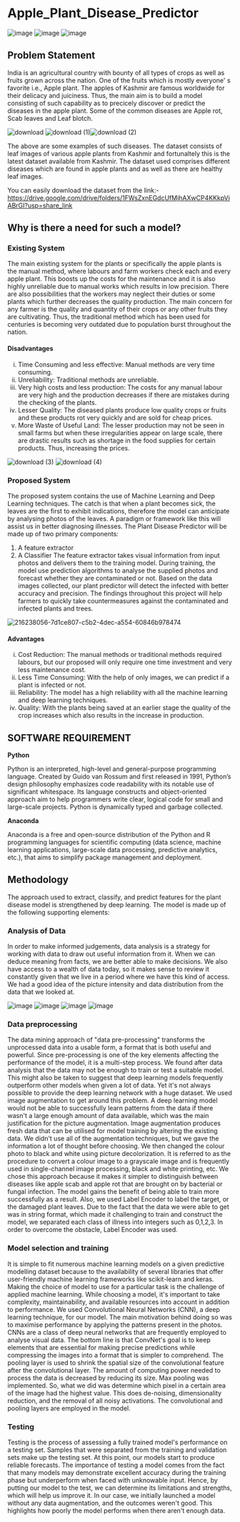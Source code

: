 # Apple_Plant_Disease_Predictor

![image](https://user-images.githubusercontent.com/96066261/219586092-15f8096b-2116-45a9-ab78-7bb947991052.png)       ![image](https://user-images.githubusercontent.com/96066261/219586167-683db876-e94a-4aee-8921-1d783eff9452.png)     ![image](https://user-images.githubusercontent.com/96066261/219586225-8c0439b2-6a16-45be-a58b-bf4bb1abb120.png)

## Problem Statement
India is an agricultural country with bounty of all types of crops as well as fruits grown across the nation. One of the fruits which is mostly everyone' s favorite i.e., Apple plant.
The apples of Kashmir are famous worldwide for their delicacy and juiciness. Thus, the main aim is to build a model consisting of such capability as to precicely discover or
predict the diseases in the apple plant. Some of the common diseases are Apple rot, Scab leaves and Leaf blotch.


![download](https://user-images.githubusercontent.com/96066261/219589808-ff98f624-87e5-4f03-a62b-4c3ab46c5325.jpeg) ![download (1)](https://user-images.githubusercontent.com/96066261/219589920-d951fcef-b3df-447a-811d-6a5faf031e9d.jpeg)![download (2)](https://user-images.githubusercontent.com/96066261/219589962-d08f314a-5d7d-4276-8299-108523aae5d7.jpeg)

The above are some examples of such diseases.
The dataset consists of leaf images of various apple plants from Kashmir and fortunaltely this is the latest dataset available from Kashmir. The dataset used comprises different diseases which are found in apple plants and as well as there are healthy leaf images.

You can easily download the dataset from the link:- https://drive.google.com/drive/folders/1FWsZxnEGdcUfMjhAXwCP4KKkpViABrGI?usp=share_link

## Why is there a need for such a model?
### Existing System
The main existing system for the plants or specifically the apple plants is the manual method, where labours and farm workers check each and every apple plant. 
This boosts up the costs for the maintenance and it is also highly unreliable due to manual works which results in low precision. 
There are also possibilities that the workers may neglect their duties or some plants which further decreases the quality production. 
The main concern for any farmer is the quality and quantity of their crops or any other fruits they are cultivating. Thus, the traditional method which has been used for centuries is becoming very outdated due to population burst throughout the nation. 

#### Disadvantages
<ol type = "i">
<li>	Time Consuming and less effective: Manual methods are very time consuming. </li>
<li>	Unreliability: Traditional methods are unreliable. </li>
<li>	Very high costs and less production: The costs for any manual labour are very high and the production decreases if there are mistakes during the checking of the plants. </li>
<li>  Lesser Quality: The diseased plants produce low quality crops or fruits and these products rot very quickly and are sold for cheap prices. </li>
<li>	More Waste of Useful Land: The lesser production may not be seen in small farms but when these irregularities appear on large scale, there are drastic results such as shortage in the food supplies for certain products. Thus, increasing the prices. </li>
</ol>

![download (3)](https://user-images.githubusercontent.com/96066261/219596852-4ae0529a-a203-4d1a-a7ea-43e44f941b22.jpeg)     ![download (4)](https://user-images.githubusercontent.com/96066261/219596890-78e87aae-d66e-46a5-aefc-61650cf2dfec.jpeg)

### Proposed System

The proposed system contains the use of Machine Learning and Deep Learning techniques. The catch is that when a plant becomes sick, the leaves are the first to exhibit indications, therefore the model can anticipate by analysing photos of the leaves. A paradigm or framework like this will assist us in better diagnosing illnesses. 
The Plant Disease Predictor will be made up of two primary components:
1. A feature extractor 
2. A Classifier
The feature extractor takes visual information from input photos and delivers them to the training model. During training, the model use prediction algorithms to analyse the supplied photos and forecast whether they are contaminated or not. Based on the data images collected, our plant predictor will detect the infected with better accuracy and precision.
The findings throughout this project will help farmers to quickly take countermeasures against the contaminated and infected plants and trees.

![216238056-7d1ce807-c5b2-4dec-a554-60846b978474](https://user-images.githubusercontent.com/96066261/219598586-b2f61da9-0e99-4cd3-8130-641b5aeed36c.png)


#### Advantages
<ol type = "i">
<li> Cost Reduction: The manual methods or traditional methods required labours, but our proposed will only require one time investment and very less maintenance cost. </li>
<li> Less Time Consuming: With the help of only images, we can predict if a plant is infected or not. </li>
<li> Reliability: The model has a high reliability with all the machine learning and deep learning techniques. </li>
<li> Quality: With the plants being saved at an earlier stage the quality of the crop increases which also results in the increase in production. </li>
</ol>

## SOFTWARE REQUIREMENT
**Python**

Python is an interpreted, high-level and general-purpose programming language. Created by Guido van Rossum and first released in 1991, Python’s design philosophy emphasizes code readability with its notable use of significant whitespace. Its language constructs and object-oriented approach aim to help programmers write clear, logical code for small and large-scale projects. Python is dynamically typed and garbage collected.


**Anaconda**

Anaconda is a free and open-source distribution of the Python and R programming languages for scientific computing (data science, machine learning applications, large-scale data processing, predictive analytics, etc.), that aims to simplify package management and deployment.


## Methodology
The approach used to extract, classify, and predict features for the plant disease model is strengthened by deep learning. The model is made up of the following supporting elements:


### Analysis of Data
In order to make informed judgements, data analysis is a strategy for working with data to draw out useful information from it. When we can deduce meaning from facts, we are better able to make decisions. We also have access to a wealth of data today, so it makes sense to review it constantly given that we live in a period where we have this kind of access. We had a good idea of the picture intensity and data distribution from the data that we looked at.

![image](https://user-images.githubusercontent.com/96066261/219602270-336a9fc3-75b0-4e52-b454-f0f634235c7f.png)  ![image](https://user-images.githubusercontent.com/96066261/219602294-24e4a945-7edd-4f3c-b551-7ac5f637fc21.png)  ![image](https://user-images.githubusercontent.com/96066261/219602331-b0698495-533f-4eb1-9670-ba791eff7bbf.png)  ![image](https://user-images.githubusercontent.com/96066261/219602351-67fbd8d8-d333-439d-8783-9203b6db8aa0.png)




### Data preprocessing
The data mining approach of "data pre-processing" transforms the unprocessed data into a usable form, a format that is both useful and powerful. Since pre-processing is one of the key elements affecting the performance of the model, it is a multi-step process. We found after data analysis that the data may not be enough to train or test a suitable model. This might also be taken to suggest that deep learning models frequently outperform other models when given a lot of data. Yet it's not always possible to provide the deep learning network with a huge dataset. We used image augmentation to get around this problem. A deep learning model would not be able to successfully learn patterns from the data if there wasn't a large enough amount of data available, which was the main justification for the picture augmentation.
Image augmentation produces fresh data that can be utilised for model training by altering the existing data. We didn't use all of the augmentation techniques, but we gave the information a lot of thought before choosing.
We then changed the colour photo to black and white using picture decolorization. It is referred to as the procedure to convert a colour image to a grayscale image and is frequently used in single-channel image processing, black and white printing, etc. We chose this approach because it makes it simpler to distinguish between diseases like apple scab and apple rot that are brought on by bacterial or fungal infection. The model gains the benefit of being able to train more successfully as a result.
Also, we used Label Encoder to label the target, or the damaged plant leaves. Due to the fact that the data we were able to get was in string format, which made it challenging to train and construct the model, we separated each class of illness into integers such as 0,1,2,3. In order to overcome the obstacle, Label Encoder was used.

### Model selection and training
It is simple to fit numerous machine learning models on a given predictive modelling dataset because to the availability of several libraries that offer user-friendly machine learning frameworks like scikit-learn and keras. Making the choice of model to use for a particular task is the challenge of applied machine learning. While choosing a model, it's important to take complexity, maintainability, and available resources into account in addition to performance.
We used Convolutional Neural Networks (CNN), a deep learning technique, for our model. The main motivation behind doing so was to maximise performance by applying the patterns present in the photos.
CNNs are a class of deep neural networks that are frequently employed to analyse visual data. The bottom line is that ConvNet's goal is to keep elements that are essential for making precise predictions while compressing the images into a format that is simpler to comprehend. The pooling layer is used to shrink the spatial size of the convolutional feature after the convolutional layer. The amount of computing power needed to process the data is decreased by reducing its size. Max pooling was implemented. So, what we did was determine which pixel in a certain area of the image had the highest value. This does de-noising, dimensionality reduction, and the removal of all noisy activations. The convolutional and pooling layers are employed in the model.

### Testing
Testing is the process of assessing a fully trained model's performance on a testing set. Samples that were separated from the training and validation sets make up the testing set. At this point, our models start to produce reliable forecasts. The importance of testing a model comes from the fact that many models may demonstrate excellent accuracy during the training phase but underperform when faced with unknowable input. Hence, by putting our model to the test, we can determine its limitations and strengths, which will help us improve it. In our case, we initially launched a model without any data augmentation, and the outcomes weren't good. This highlights how poorly the model performs when there aren't enough data. 
